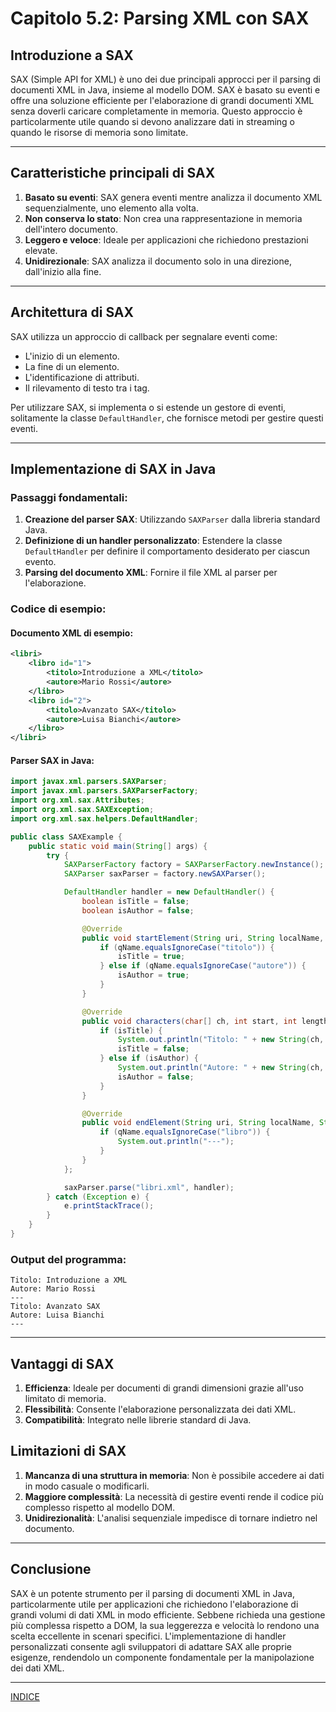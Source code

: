 # Capitolo 5.2: Parsing XML con SAX

## Introduzione a SAX

SAX (Simple API for XML) è uno dei due principali approcci per il parsing di documenti XML in Java, insieme al modello DOM. SAX è basato su eventi e offre una soluzione efficiente per l'elaborazione di grandi documenti XML senza doverli caricare completamente in memoria. Questo approccio è particolarmente utile quando si devono analizzare dati in streaming o quando le risorse di memoria sono limitate.

---

## Caratteristiche principali di SAX

1. **Basato su eventi**: SAX genera eventi mentre analizza il documento XML sequenzialmente, uno elemento alla volta.
2. **Non conserva lo stato**: Non crea una rappresentazione in memoria dell'intero documento.
3. **Leggero e veloce**: Ideale per applicazioni che richiedono prestazioni elevate.
4. **Unidirezionale**: SAX analizza il documento solo in una direzione, dall'inizio alla fine.

---

## Architettura di SAX

SAX utilizza un approccio di callback per segnalare eventi come:
- L'inizio di un elemento.
- La fine di un elemento.
- L'identificazione di attributi.
- Il rilevamento di testo tra i tag.

Per utilizzare SAX, si implementa o si estende un gestore di eventi, solitamente la classe `DefaultHandler`, che fornisce metodi per gestire questi eventi.

---

## Implementazione di SAX in Java

### Passaggi fondamentali:
1. **Creazione del parser SAX**: Utilizzando `SAXParser` dalla libreria standard Java.
2. **Definizione di un handler personalizzato**: Estendere la classe `DefaultHandler` per definire il comportamento desiderato per ciascun evento.
3. **Parsing del documento XML**: Fornire il file XML al parser per l'elaborazione.

### Codice di esempio:

#### Documento XML di esempio:
```xml
<libri>
    <libro id="1">
        <titolo>Introduzione a XML</titolo>
        <autore>Mario Rossi</autore>
    </libro>
    <libro id="2">
        <titolo>Avanzato SAX</titolo>
        <autore>Luisa Bianchi</autore>
    </libro>
</libri>
```

#### Parser SAX in Java:
```java
import javax.xml.parsers.SAXParser;
import javax.xml.parsers.SAXParserFactory;
import org.xml.sax.Attributes;
import org.xml.sax.SAXException;
import org.xml.sax.helpers.DefaultHandler;

public class SAXExample {
    public static void main(String[] args) {
        try {
            SAXParserFactory factory = SAXParserFactory.newInstance();
            SAXParser saxParser = factory.newSAXParser();

            DefaultHandler handler = new DefaultHandler() {
                boolean isTitle = false;
                boolean isAuthor = false;

                @Override
                public void startElement(String uri, String localName, String qName, Attributes attributes) throws SAXException {
                    if (qName.equalsIgnoreCase("titolo")) {
                        isTitle = true;
                    } else if (qName.equalsIgnoreCase("autore")) {
                        isAuthor = true;
                    }
                }

                @Override
                public void characters(char[] ch, int start, int length) throws SAXException {
                    if (isTitle) {
                        System.out.println("Titolo: " + new String(ch, start, length));
                        isTitle = false;
                    } else if (isAuthor) {
                        System.out.println("Autore: " + new String(ch, start, length));
                        isAuthor = false;
                    }
                }

                @Override
                public void endElement(String uri, String localName, String qName) throws SAXException {
                    if (qName.equalsIgnoreCase("libro")) {
                        System.out.println("---");
                    }
                }
            };

            saxParser.parse("libri.xml", handler);
        } catch (Exception e) {
            e.printStackTrace();
        }
    }
}
```

### Output del programma:
```
Titolo: Introduzione a XML
Autore: Mario Rossi
---
Titolo: Avanzato SAX
Autore: Luisa Bianchi
---
```

---

## Vantaggi di SAX

1. **Efficienza**: Ideale per documenti di grandi dimensioni grazie all'uso limitato di memoria.
2. **Flessibilità**: Consente l'elaborazione personalizzata dei dati XML.
3. **Compatibilità**: Integrato nelle librerie standard di Java.

## Limitazioni di SAX

1. **Mancanza di una struttura in memoria**: Non è possibile accedere ai dati in modo casuale o modificarli.
2. **Maggiore complessità**: La necessità di gestire eventi rende il codice più complesso rispetto al modello DOM.
3. **Unidirezionalità**: L'analisi sequenziale impedisce di tornare indietro nel documento.

---

## Conclusione

SAX è un potente strumento per il parsing di documenti XML in Java, particolarmente utile per applicazioni che richiedono l'elaborazione di grandi volumi di dati XML in modo efficiente. Sebbene richieda una gestione più complessa rispetto a DOM, la sua leggerezza e velocità lo rendono una scelta eccellente in scenari specifici. L'implementazione di handler personalizzati consente agli sviluppatori di adattare SAX alle proprie esigenze, rendendolo un componente fondamentale per la manipolazione dei dati XML.


---

[INDICE](README.md)